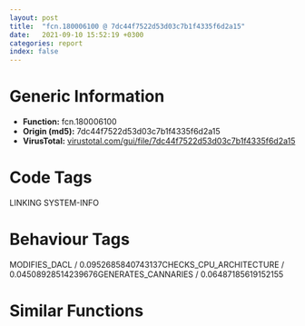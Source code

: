 ```yaml
---
layout: post
title:  "fcn.180006100 @ 7dc44f7522d53d03c7b1f4335f6d2a15"
date:   2021-09-10 15:52:19 +0300
categories: report
index: false
---
```


# Generic Information
- **Function:** fcn.180006100
- **Origin (md5):** 7dc44f7522d53d03c7b1f4335f6d2a15
- **VirusTotal:** [virustotal.com/gui/file/7dc44f7522d53d03c7b1f4335f6d2a15][virustotal_ref]

# Code Tags
<span class="tag" id="LINKING">LINKING</span>
<span class="tag" id="SYSTEM-INFO">SYSTEM-INFO</span>


# Behaviour Tags
<span class="bhv-tag" id="MODIFIES_DACL">MODIFIES_DACL / 0.0952685840743137</span><span class="bhv-tag" id="CHECKS_CPU_ARCHITECTURE">CHECKS_CPU_ARCHITECTURE / 0.04508928514239676</span><span class="bhv-tag" id="GENERATES_CANNARIES">GENERATES_CANNARIES / 0.06487185619152155</span>

# Similar Functions
<script type="text/javascript" src="https://www.gstatic.com/charts/loader.js"></script>
<script type="text/javascript">

    google.charts.load('current', {'packages':['corechart']});
    google.charts.setOnLoadCallback(drawChart);

    function drawChart() {
    var data = new google.visualization.DataTable();
        data.addColumn('number', 'X');
        data.addColumn('number', 'Y');
        data.addColumn({type: 'string', role: 'tooltip', 'p': {'html': true}});
        data.addColumn({'type': 'string', 'role': 'style'});
        
        data.addRows([
    [0, 0, '<b><a href="/report/fcn.180006100@7dc44f7522d53d03c7b1f4335f6d2a15">fcn.180006100</a><br>@7dc44f7522d53d03c7b1f4335f6d2a15</b><br>push rbx<br>push rbp<br>push rsi<br>push rdi<br>push r12<br>push r14<br>push r15<br>sub rsp, 0x50<br>mov rax, qword[0x1800141b0]<br>xor rax, rsp<br>mov qword[rsp+0x48], rax<br>mov r15, rcx<br>xor ecx, ecx<br>mov ebp, r8d<br>mov r12, rdx<br>call qword[sym.imp.KERNEL32.dll_EncodePointer]<br>xor edi, edi<br>mov rsi, rax<br>call fcn.180002860<br>cmp qword[0x180015270], rdi<br>mov r14d, eax<br>jne 0x180006241<br>lea rcx, str.USER32.DLL<br>xor edx, edx<br>mov r8d, 0x800<br>call qword[sym.imp.KERNEL32.dll_LoadLibraryExW]<br>mov rbx, rax<br>test rax, rax<br>jne 0x180006193<br>call qword[sym.imp.KERNEL32.dll_GetLastError]<br>cmp eax, 0x57<br>jne 0x180006355<br>lea rcx, str.USER32.DLL<br>xor r8d, r8d<br>xor edx, edx<br>call qword[sym.imp.KERNEL32.dll_LoadLibraryExW]<br>mov rbx, rax<br>test rax, rax<br>je 0x180006355<br>lea rdx, str.MessageBoxW<br>mov rcx, rbx<br>call qword[sym.imp.KERNEL32.dll_GetProcAddress]<br>test rax, rax<br>je 0x180006355<br>mov rcx, rax<br>call qword[sym.imp.KERNEL32.dll_EncodePointer]<br>lea rdx, str.GetActiveWindow<br>mov rcx, rbx<br>mov qword[0x180015270], rax<br>call qword[sym.imp.KERNEL32.dll_GetProcAddress]<br>mov rcx, rax<br>call qword[sym.imp.KERNEL32.dll_EncodePointer]<br>lea rdx, str.GetLastActivePopup<br>mov rcx, rbx<br>mov qword[0x180015278], rax<br>call qword[sym.imp.KERNEL32.dll_GetProcAddress]<br>mov rcx, rax<br>call qword[sym.imp.KERNEL32.dll_EncodePointer]<br>lea rdx, str.GetUserObjectInformationW<br>mov rcx, rbx<br>mov qword[0x180015280], rax<br>call qword[sym.imp.KERNEL32.dll_GetProcAddress]<br>mov rcx, rax<br>call qword[sym.imp.KERNEL32.dll_EncodePointer]<br>mov qword[0x180015290], rax<br>test rax, rax<br>je 0x180006241<br>lea rdx, str.GetProcessWindowStation<br>mov rcx, rbx<br>call qword[sym.imp.KERNEL32.dll_GetProcAddress]<br>mov rcx, rax<br>call qword[sym.imp.KERNEL32.dll_EncodePointer]<br>mov qword[0x180015288], rax<br>call qword[sym.imp.KERNEL32.dll_IsDebuggerPresent]<br>test eax, eax<br>je 0x180006268<br>test r15, r15<br>je 0x180006259<br>mov rcx, r15<br>call qword[sym.imp.KERNEL32.dll_OutputDebugStringW]<br>test r14d, r14d<br>je 0x180006284<br>mov eax, 4<br>jmp 0x180006357<br>test r14d, r14d<br>je 0x180006284<br>mov rcx, qword[0x180015270]<br>call qword[sym.imp.KERNEL32.dll_DecodePointer]<br>mov eax, 3<br>jmp 0x180006357<br>mov rcx, qword[0x180015288]<br>cmp rcx, rsi<br>je 0x1800062f3<br>cmp qword[0x180015290], rsi<br>je 0x1800062f3<br>call qword[sym.imp.KERNEL32.dll_DecodePointer]<br>mov rcx, qword[0x180015290]<br>mov rbx, rax<br>call qword[sym.imp.KERNEL32.dll_DecodePointer]<br>mov r14, rax<br>test rbx, rbx<br>je 0x1800062f3<br>test rax, rax<br>je 0x1800062f3<br>call rbx<br>test rax, rax<br>je 0x1800062ed<br>lea rcx, [rsp+0x30]<br>mov r9d, 0xc<br>lea r8, [rsp+0x38]<br>mov qword[rsp+0x20], rcx<br>lea edx, [r9-0xb]<br>mov rcx, rax<br>call r14<br>test eax, eax<br>je 0x1800062ed<br>test byte[rsp+0x40], 1<br>jne 0x1800062f3<br>bts ebp, 0x15<br>jmp 0x180006333<br>mov rcx, qword[0x180015278]<br>cmp rcx, rsi<br>je 0x180006333<br>call qword[sym.imp.KERNEL32.dll_DecodePointer]<br>test rax, rax<br>je 0x180006333<br>call rax<br>mov rdi, rax<br>test rax, rax<br>je 0x180006333<br>mov rcx, qword[0x180015280]<br>cmp rcx, rsi<br>je 0x180006333<br>call qword[sym.imp.KERNEL32.dll_DecodePointer]<br>test rax, rax<br>je 0x180006333<br>mov rcx, rdi<br>call rax<br>mov rdi, rax<br>mov rcx, qword[0x180015270]<br>call qword[sym.imp.KERNEL32.dll_DecodePointer]<br>test rax, rax<br>je 0x180006355<br>mov r9d, ebp<br>mov r8, r12<br>mov rdx, r15<br>mov rcx, rdi<br>call rax<br>jmp 0x180006357<br>xor eax, eax<br>mov rcx, qword[rsp+0x48]<br>xor rcx, rsp<br>call fcn.180005c80<br>add rsp, 0x50<br>pop r15<br>pop r14<br>pop r12<br>pop rdi<br>pop rsi<br>pop rbp<br>pop rbx<br>ret <br><eoc> ', 'point { fill-color: #e0440e; }'],

        ]);

    var options = {
        title: 'Similarity Plot',
        legend: 'none',
        colors: ['#dedbd9', '#e6693e', '#ec8f6e', '#f3b49f', '#f6c7b6'],
        tooltip: {isHtml: true, trigger: 'both'},
        explorer: {
        actions: ["dragToZoom", "rightClickToReset"],
        },
        chartArea: {
        width: '80%',
        height: '80%'
        },
        width: '100%',
        height: '100%'
    };

    var chart = new google.visualization.ScatterChart(document.getElementById('chart_div'));

    chart.draw(data, options);
    }
    
</script>


<div id="chart_div" style="width: 100%px; height: 100%;"></div>

# Disassembled Code
{% highlight nasm %}

push rbx
push rbp
push rsi
push rdi
push r12
push r14
push r15
sub rsp, 0x50
mov rax, qword[0x1800141b0]
xor rax, rsp
mov qword[rsp+0x48], rax
mov r15, rcx
xor ecx, ecx
mov ebp, r8d
mov r12, rdx
call qword[sym.imp.KERNEL32.dll_EncodePointer]
xor edi, edi
mov rsi, rax
call fcn.180002860
cmp qword[0x180015270], rdi
mov r14d, eax
jne 0x180006241
lea rcx, str.USER32.DLL
xor edx, edx
mov r8d, 0x800
call qword[sym.imp.KERNEL32.dll_LoadLibraryExW]
mov rbx, rax
test rax, rax
jne 0x180006193
call qword[sym.imp.KERNEL32.dll_GetLastError]
cmp eax, 0x57
jne 0x180006355
lea rcx, str.USER32.DLL
xor r8d, r8d
xor edx, edx
call qword[sym.imp.KERNEL32.dll_LoadLibraryExW]
mov rbx, rax
test rax, rax
je 0x180006355
lea rdx, str.MessageBoxW
mov rcx, rbx
call qword[sym.imp.KERNEL32.dll_GetProcAddress]
test rax, rax
je 0x180006355
mov rcx, rax
call qword[sym.imp.KERNEL32.dll_EncodePointer]
lea rdx, str.GetActiveWindow
mov rcx, rbx
mov qword[0x180015270], rax
call qword[sym.imp.KERNEL32.dll_GetProcAddress]
mov rcx, rax
call qword[sym.imp.KERNEL32.dll_EncodePointer]
lea rdx, str.GetLastActivePopup
mov rcx, rbx
mov qword[0x180015278], rax
call qword[sym.imp.KERNEL32.dll_GetProcAddress]
mov rcx, rax
call qword[sym.imp.KERNEL32.dll_EncodePointer]
lea rdx, str.GetUserObjectInformationW
mov rcx, rbx
mov qword[0x180015280], rax
call qword[sym.imp.KERNEL32.dll_GetProcAddress]
mov rcx, rax
call qword[sym.imp.KERNEL32.dll_EncodePointer]
mov qword[0x180015290], rax
test rax, rax
je 0x180006241
lea rdx, str.GetProcessWindowStation
mov rcx, rbx
call qword[sym.imp.KERNEL32.dll_GetProcAddress]
mov rcx, rax
call qword[sym.imp.KERNEL32.dll_EncodePointer]
mov qword[0x180015288], rax
call qword[sym.imp.KERNEL32.dll_IsDebuggerPresent]
test eax, eax
je 0x180006268
test r15, r15
je 0x180006259
mov rcx, r15
call qword[sym.imp.KERNEL32.dll_OutputDebugStringW]
test r14d, r14d
je 0x180006284
mov eax, 4
jmp 0x180006357
test r14d, r14d
je 0x180006284
mov rcx, qword[0x180015270]
call qword[sym.imp.KERNEL32.dll_DecodePointer]
mov eax, 3
jmp 0x180006357
mov rcx, qword[0x180015288]
cmp rcx, rsi
je 0x1800062f3
cmp qword[0x180015290], rsi
je 0x1800062f3
call qword[sym.imp.KERNEL32.dll_DecodePointer]
mov rcx, qword[0x180015290]
mov rbx, rax
call qword[sym.imp.KERNEL32.dll_DecodePointer]
mov r14, rax
test rbx, rbx
je 0x1800062f3
test rax, rax
je 0x1800062f3
call rbx
test rax, rax
je 0x1800062ed
lea rcx, [rsp+0x30]
mov r9d, 0xc
lea r8, [rsp+0x38]
mov qword[rsp+0x20], rcx
lea edx, [r9-0xb]
mov rcx, rax
call r14
test eax, eax
je 0x1800062ed
test byte[rsp+0x40], 1
jne 0x1800062f3
bts ebp, 0x15
jmp 0x180006333
mov rcx, qword[0x180015278]
cmp rcx, rsi
je 0x180006333
call qword[sym.imp.KERNEL32.dll_DecodePointer]
test rax, rax
je 0x180006333
call rax
mov rdi, rax
test rax, rax
je 0x180006333
mov rcx, qword[0x180015280]
cmp rcx, rsi
je 0x180006333
call qword[sym.imp.KERNEL32.dll_DecodePointer]
test rax, rax
je 0x180006333
mov rcx, rdi
call rax
mov rdi, rax
mov rcx, qword[0x180015270]
call qword[sym.imp.KERNEL32.dll_DecodePointer]
test rax, rax
je 0x180006355
mov r9d, ebp
mov r8, r12
mov rdx, r15
mov rcx, rdi
call rax
jmp 0x180006357
xor eax, eax
mov rcx, qword[rsp+0x48]
xor rcx, rsp
call fcn.180005c80
add rsp, 0x50
pop r15
pop r14
pop r12
pop rdi
pop rsi
pop rbp
pop rbx
ret

{% endhighlight %}

[virustotal_ref]: https://www.virustotal.com/gui/file/7dc44f7522d53d03c7b1f4335f6d2a15